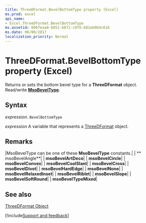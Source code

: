 ```yaml
---
title: ThreeDFormat.BevelBottomType property (Excel)
ms.prod: excel
api_name:
- Excel.ThreeDFormat.BevelBottomType
ms.assetid: 606feaa0-6851-6872-c0f6-681eb064c616
ms.date: 06/08/2017
localization_priority: Normal
---
```



# ThreeDFormat.BevelBottomType property (Excel)

Returns or sets the bottom bevel type for a  **ThreeDFormat** object. Read/write **[MsoBevelType](Office.MsoBevelType.md)**.


## Syntax

_expression_. `BevelBottomType`

_expression_ A variable that represents a [ThreeDFormat](./Excel.ThreeDFormat.md) object.


## Remarks





|MsoBevelType can be one of these  **MsoBevelType** constants.|
| ** msoBevelAngle**|
| **msoBevelArtDeco**|
| **msoBevelCircle**|
| **msoBevelConvex**|
| **msoBevelCoolSlant**|
| **msoBevelCross**|
| **msoBevelDivot**|
| **msoBevelHardEdge**|
| **msoBevelNone**|
| **msoBevelRelaxedInset**|
| **msoBevelRiblet**|
| **msoBevelSlope**|
| **msoBevelSoftRound**|
| **msoBevelTypeMixed**|

## See also


[ThreeDFormat Object](Excel.ThreeDFormat.md)

[!include[Support and feedback](~/includes/feedback-boilerplate.md)]